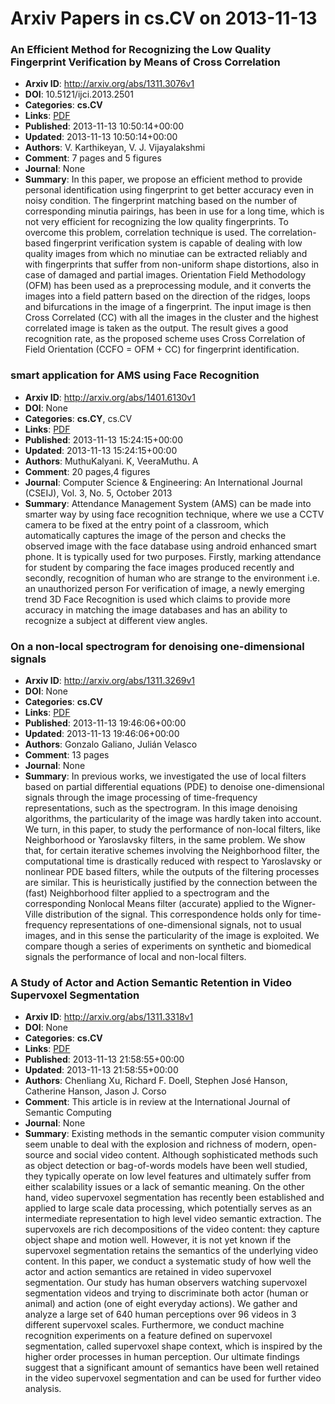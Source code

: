# Arxiv Papers in cs.CV on 2013-11-13
### An Efficient Method for Recognizing the Low Quality Fingerprint Verification by Means of Cross Correlation
- **Arxiv ID**: http://arxiv.org/abs/1311.3076v1
- **DOI**: 10.5121/ijci.2013.2501
- **Categories**: **cs.CV**
- **Links**: [PDF](http://arxiv.org/pdf/1311.3076v1)
- **Published**: 2013-11-13 10:50:14+00:00
- **Updated**: 2013-11-13 10:50:14+00:00
- **Authors**: V. Karthikeyan, V. J. Vijayalakshmi
- **Comment**: 7 pages and 5 figures
- **Journal**: None
- **Summary**: In this paper, we propose an efficient method to provide personal identification using fingerprint to get better accuracy even in noisy condition. The fingerprint matching based on the number of corresponding minutia pairings, has been in use for a long time, which is not very efficient for recognizing the low quality fingerprints. To overcome this problem, correlation technique is used. The correlation-based fingerprint verification system is capable of dealing with low quality images from which no minutiae can be extracted reliably and with fingerprints that suffer from non-uniform shape distortions, also in case of damaged and partial images. Orientation Field Methodology (OFM) has been used as a preprocessing module, and it converts the images into a field pattern based on the direction of the ridges, loops and bifurcations in the image of a fingerprint. The input image is then Cross Correlated (CC) with all the images in the cluster and the highest correlated image is taken as the output. The result gives a good recognition rate, as the proposed scheme uses Cross Correlation of Field Orientation (CCFO = OFM + CC) for fingerprint identification.



### smart application for AMS using Face Recognition
- **Arxiv ID**: http://arxiv.org/abs/1401.6130v1
- **DOI**: None
- **Categories**: **cs.CY**, cs.CV
- **Links**: [PDF](http://arxiv.org/pdf/1401.6130v1)
- **Published**: 2013-11-13 15:24:15+00:00
- **Updated**: 2013-11-13 15:24:15+00:00
- **Authors**: MuthuKalyani. K, VeeraMuthu. A
- **Comment**: 20 pages,4 figures
- **Journal**: Computer Science & Engineering: An International Journal (CSEIJ),
  Vol. 3, No. 5, October 2013
- **Summary**: Attendance Management System (AMS) can be made into smarter way by using face recognition technique, where we use a CCTV camera to be fixed at the entry point of a classroom, which automatically captures the image of the person and checks the observed image with the face database using android enhanced smart phone. It is typically used for two purposes. Firstly, marking attendance for student by comparing the face images produced recently and secondly, recognition of human who are strange to the environment i.e. an unauthorized person For verification of image, a newly emerging trend 3D Face Recognition is used which claims to provide more accuracy in matching the image databases and has an ability to recognize a subject at different view angles.



### On a non-local spectrogram for denoising one-dimensional signals
- **Arxiv ID**: http://arxiv.org/abs/1311.3269v1
- **DOI**: None
- **Categories**: **cs.CV**
- **Links**: [PDF](http://arxiv.org/pdf/1311.3269v1)
- **Published**: 2013-11-13 19:46:06+00:00
- **Updated**: 2013-11-13 19:46:06+00:00
- **Authors**: Gonzalo Galiano, Julián Velasco
- **Comment**: 13 pages
- **Journal**: None
- **Summary**: In previous works, we investigated the use of local filters based on partial differential equations (PDE) to denoise one-dimensional signals through the image processing of time-frequency representations, such as the spectrogram. In this image denoising algorithms, the particularity of the image was hardly taken into account. We turn, in this paper, to study the performance of non-local filters, like Neighborhood or Yaroslavsky filters, in the same problem. We show that, for certain iterative schemes involving the Neighborhood filter, the computational time is drastically reduced with respect to Yaroslavsky or nonlinear PDE based filters, while the outputs of the filtering processes are similar. This is heuristically justified by the connection between the (fast) Neighborhood filter applied to a spectrogram and the corresponding Nonlocal Means filter (accurate) applied to the Wigner-Ville distribution of the signal. This correspondence holds only for time-frequency representations of one-dimensional signals, not to usual images, and in this sense the particularity of the image is exploited. We compare though a series of experiments on synthetic and biomedical signals the performance of local and non-local filters.



### A Study of Actor and Action Semantic Retention in Video Supervoxel Segmentation
- **Arxiv ID**: http://arxiv.org/abs/1311.3318v1
- **DOI**: None
- **Categories**: **cs.CV**
- **Links**: [PDF](http://arxiv.org/pdf/1311.3318v1)
- **Published**: 2013-11-13 21:58:55+00:00
- **Updated**: 2013-11-13 21:58:55+00:00
- **Authors**: Chenliang Xu, Richard F. Doell, Stephen José Hanson, Catherine Hanson, Jason J. Corso
- **Comment**: This article is in review at the International Journal of Semantic
  Computing
- **Journal**: None
- **Summary**: Existing methods in the semantic computer vision community seem unable to deal with the explosion and richness of modern, open-source and social video content. Although sophisticated methods such as object detection or bag-of-words models have been well studied, they typically operate on low level features and ultimately suffer from either scalability issues or a lack of semantic meaning. On the other hand, video supervoxel segmentation has recently been established and applied to large scale data processing, which potentially serves as an intermediate representation to high level video semantic extraction. The supervoxels are rich decompositions of the video content: they capture object shape and motion well. However, it is not yet known if the supervoxel segmentation retains the semantics of the underlying video content. In this paper, we conduct a systematic study of how well the actor and action semantics are retained in video supervoxel segmentation. Our study has human observers watching supervoxel segmentation videos and trying to discriminate both actor (human or animal) and action (one of eight everyday actions). We gather and analyze a large set of 640 human perceptions over 96 videos in 3 different supervoxel scales. Furthermore, we conduct machine recognition experiments on a feature defined on supervoxel segmentation, called supervoxel shape context, which is inspired by the higher order processes in human perception. Our ultimate findings suggest that a significant amount of semantics have been well retained in the video supervoxel segmentation and can be used for further video analysis.



